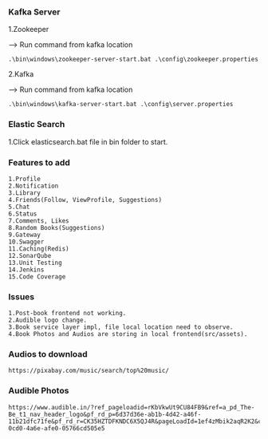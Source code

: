 ### Kafka Server
1.Zookeeper

  --> Run command from kafka location
  
    .\bin\windows\zookeeper-server-start.bat .\config\zookeeper.properties
         
2.Kafka

  --> Run command from kafka location
  
    .\bin\windows\kafka-server-start.bat .\config\server.properties
  
### Elastic Search
1.Click elasticsearch.bat file in bin folder to start.

### Features to add
    1.Profile
    2.Notification
    3.Library
    4.Friends(Follow, ViewProfile, Suggestions)
    5.Chat
    6.Status
    7.Comments, Likes
    8.Random Books(Suggestions)
    9.Gateway
    10.Swagger
    11.Caching(Redis)
    12.SonarQube
    13.Unit Testing
    14.Jenkins
    15.Code Coverage
    
### Issues
    1.Post-book frontend not working.
    2.Audible logo change.
    3.Book service layer impl, file local location need to observe.
    4.Book Photos and Audios are storing in local frontend(src/assets).
    
### Audios to download
    https://pixabay.com/music/search/top%20music/

### Audible Photos             
    https://www.audible.in/?ref_pageloadid=rKbVkwUt9CU84FB9&ref=a_pd_The-Be_t1_nav_header_logo&pf_rd_p=6d37d36e-ab1b-4d42-a46f-  11b21dfc71fe&pf_rd_r=CK35HZTDFKNDC6X5QJ4R&pageLoadId=1ef4zMbik2aqR2K2&creativeId=2e6787a2-0cd0-4a6e-afe0-05766cd505e5

